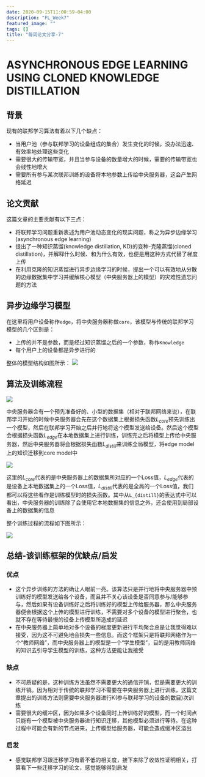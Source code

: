 ```yaml
---
date: 2020-09-15T11:00:59-04:00
description: "FL_Week7"
featured_image: ""
tags: []
title: "每周论文分享-7"
---
```


# ASYNCHRONOUS EDGE LEARNING USING CLONED KNOWLEDGE DISTILLATION 

## 背景

现有的联邦学习算法有着以下几个缺点：
* 当用户池（参与联邦学习的设备组成的集合）发生变化的时候，没办法迅速、有效率地处理这些变化
* 需要很大的传输带宽，并且当参与设备的数量增大的时候，需要的传输带宽也会线性地增大
* 需要所有参与某次联邦训练的设备将本地参数上传给中央服务器，这会产生网络延迟

## 论文贡献

这篇文章的主要贡献有以下三点：
* 将联邦学习问题重新表述为用户池动态变化的现实问题，称之为异步边缘学习(asynchronous edge learning)
* 提出了一种知识蒸馏(knowledge distillation, KD)的变种-克隆蒸馏(cloned distillation)，并解释什么时候、和为什么有效，也便是用这种方式代替了梯度上传
* 在利用克隆的知识蒸馏进行异步边缘学习的时候，提出一个可以有效地从分散的边缘数据集中学习并缓解核心模型（中央服务器上的模型）的灾难性遗忘问题的方法

## 异步边缘学习模型

在这里将用户设备称作`edge`，将中央服务器称做`core`，该模型与传统的联邦学习模型的几个区别是：
* 上传的并不是参数，而是经过知识蒸馏之后的一个参数，称作`Knowledge`
* 每个用户上的设备都是异步进行的

整体的模型结构如图所示：
![](/images/week7/1.png)

## 算法及训练流程

![](/images/week7/2.png)


中央服务器会有一个预先准备好的、小型的数据集（相对于联邦网络来说），在联邦学习开始的时候中央服务器会先在这个数据集上根据损失函数$L_{core}$预先训练出一个模型，然后在联邦学习开始之后并行地将这个模型发送给设备。然后这个模型会根据损失函数$L_{edge}$在本地数据集上进行训练，训练完之后将模型上传给中央服务器，然后中央服务器将会根据损失函数$L_{distill}$来训练全局模型，将edge model上的知识迁移到core model中

![](/images/week7/3.png)

这里的$L_{core}$代表的是中央服务器上的数据集所对应的一个Loss值，$L_{edge}$代表的是设备上本地数据集上的一个Loss值，$L_{distill}$代表的是全局的一个Loss值，我们都可以将这些看作是训练模型时的损失函数。其中从`L_{distill}`的表达式中可以看出，中央服务器的训练除了会使用它本地数据集的信息之外，还会使用到局部设备上的数据集的信息

整个训练过程的流程如下图所示：

![](/images/week7/4.png)

## 总结-该训练框架的优缺点/启发

### 优点

* 这个异步训练的方法的确让人眼前一亮。该算法只是并行地将中央服务器中预训练好的模型发送给各个设备，而且并不关心该设备是否同意参与/能够参与，然后如果有设备训练好之后将训练好的模型上传给服务器，那么中央服务器便会根据这个上传的模型进行训练，不需要对多个设备的模型进行聚合，也就不存在等待最慢的设备上传模型所造成的延迟
* 在中央服务器上简单地对多个设备的梯度更新进行平均聚合总是让我觉得难以接受，因为这不可避免地会损失一些信息。而这个框架只是将联邦网络作为一个“教师网络”，而中央服务器上的模型是一个“学生模型”，目的是用教师网络的知识去引导学生模型的训练，这种方法更能让我接受

### 缺点

* 不可质疑的是，这种训练方法虽然不需要更大的通信开销，但是需要更大的训练开销。因为相对于传统的联邦学习不需要在中央服务器上进行训练，这篇文章提出的训练方法则需要中央服务器进行K(参与联邦学习的设备的数目)次训练
* 需要很大的缓冲区，因为如果多个设备同时上传训练好的模型，而一个时间点只能有一个模型被中央服务器进行知识迁移，其他模型必须进行等待。在这种过程中可能会有新的节点进来，上传模型给服务器，可能会造成缓冲区溢出

### 启发

* 感觉联邦学习跟迁移学习有着不低的相关度，接下来除了收敛性证明相关，打算看下一些迁移学习的论文，感觉能够得到启发


